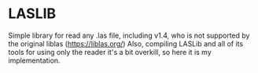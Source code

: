 # LASLIB

Simple library for read any .las file, including v1.4, who is not supported by the original liblas (https://liblas.org/)
Also, compiling LASLib and all of its tools for using only the reader it's a bit overkill, so here it is my implementation.

